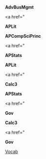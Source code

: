 
**AdvBusMgmt**

<a href="</a>


**APLit**

<a href=""></a>


**APCompSciPrinc**

<a href="</a>


**APStats**


**APLit**

<a href="</a>


**Calc3**


**APStats**

<a href="</a>


**Gov**


**Calc3**

<a href="</a>



**Gov**

<a href="Gov/Vocab.html">Vocab</a>


